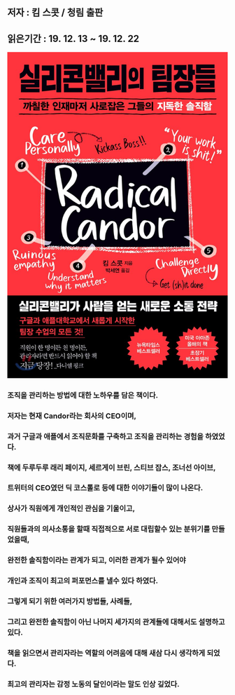 ## 저자 : 킴 스콧  / 청림 출판

## 읽은기간 : 19. 12. 13  ~ 19. 12. 22

![Smithsonian Image](../../public/images/books-images/teamjang.jpg)


### 조직을 관리하는 방법에 대한 노하우를 담은 책이다.

### 저자는 현재 Candor라는 회사의 CEO이며,

### 과거 구글과 애플에서 조직문화를 구축하고 조직을 관리하는 경험을 하였었다.

### 책에 두루두루 래리 페이지, 세르게이 브린, 스티브 잡스, 조너선 아이브,

### 트위터의 CEO였던 딕 코스톨로 등에 대한 이야기들이 많이 나온다.

### 상사가 직원에게 개인적인 관심을 기울이고,

### 직원들과의 의사소통을 할때 직접적으로 서로 대립할수 있는 분위기를 만들었을때,

### 완전한 솔직함이라는 관계가 되고, 이러한 관계가 될수 있어야

### 개인과 조직이 최고의 퍼포먼스를 낼수 있다 하였다.

### 그렇게 되기 위한 여러가지 방법들, 사례들,

### 그리고 완전한 솔직함이 아닌 나머지 세가지의 관계들에 대해서도 설명하고 있다.

### 책을 읽으면서 관리자라는 역할의 어려움에 대해 새삼 다시 생각하게 되었다.

### 최고의 관리자는 감정 노동의 달인이라는 말도 인상 깊었다.


